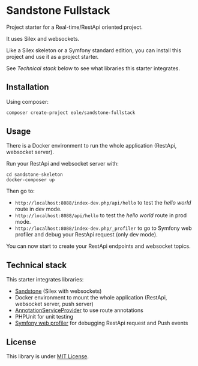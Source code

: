 Sandstone Fullstack
===================

Project starter for a Real-time/RestApi oriented project.

It uses Silex and websockets.

Like a Silex skeleton or a Symfony standard edition,
you can install this project and use it as a project starter.

See *Technical stack* below to see what libraries this starter integrates.


## Installation

Using composer:

``` bash
composer create-project eole/sandstone-fullstack
```


## Usage

There is a Docker environment to run the whole application (RestApi, websocket server).

Run your RestApi and websocket server with:

```
cd sandstone-skeleton
docker-composer up
```

Then go to:

 - `http://localhost:8088/index-dev.php/api/hello` to test the *hello world* route in dev mode.
 - `http://localhost:8088/api/hello` to test the *hello world* route in prod mode.
 - `http://localhost:8088/index-dev.php/_profiler` to go to Symfony web profiler and debug your RestApi request (only dev mode).

You can now start to create your RestApi endpoints and websocket topics.


## Technical stack

This starter integrates libraries:

 - [Sandstone](https://eole-io.github.io/sandstone/) (Silex with websockets)
 - Docker environment to mount the whole application (RestApi, websocket server, push server)
 - [AnnotationServiceProvider](https://github.com/danadesrosiers/silex-annotation-provider) to use route annotations
 - PHPUnit for unit testing
 - [Symfony web profiler](https://github.com/silexphp/Silex-WebProfiler) for debugging RestApi request and Push events


## License

This library is under [MIT License](LICENSE).
